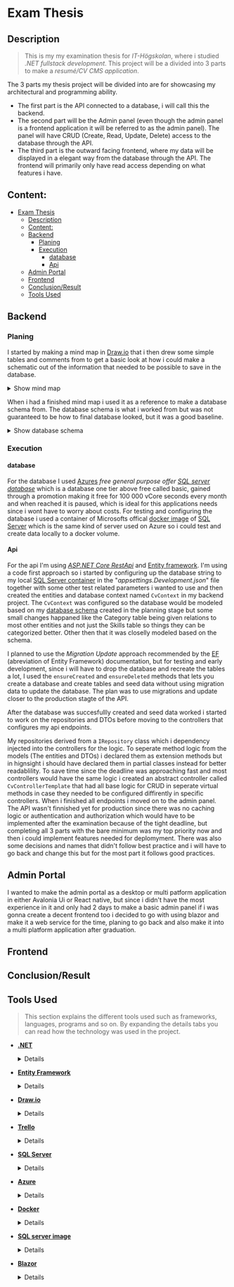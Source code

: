 [comment]: # (All links are placed at the end of this document)

# Exam Thesis
## Description

>This is my my examination thesis for *IT-Högskolan*, where i studied *.NET fullstack development*. This project will be a divided into 3 parts to make a *resumé/CV CMS application*. 

The 3 parts my thesis project will be divided into are for showcasing my architectural and programming ability.
* The first part is the API connected to a database, i will call this the backend. 
* The second part will be the Admin panel (even though the admin panel is a frontend application it will be referred to as the admin panel). The panel will have CRUD (Create, Read, Update, Delete) access to the database through the API. 
* The third part is the outward facing frontend, where my data will be displayed in a elegant way from the database through the API. The frontend will primarily only have read access depending on what features i have.

## Content:
- [Exam Thesis](#exam-thesis)
  - [Description](#description)
  - [Content:](#content)
  - [Backend](#backend)
    - [Planing](#planing)
    - [Execution](#execution)
      - [database](#database)
      - [Api](#api)
  - [Admin Portal](#admin-portal)
  - [Frontend](#frontend)
  - [Conclusion/Result](#conclusionresult)
  - [Tools Used](#tools-used)
## Backend
  ### Planing

  I started by making a mind map in [Draw.io](#tools-used) that i then drew some simple tables and comments from to get a basic look at how i could make a schematic out of the information that needed to be possible to save in the database.

  <details>
  <summary>Show mind map</summary>

  ![Image of database mind map](./README_Pictures/Database/PlanningDatabaseContent.png)
  
  </details>

  When i had a finished mind map i used it as a reference to make a database schema from. The database schema is what i worked from but was not guaranteed to be how to final database looked, but it was a good baseline.

  <details>
  <summary>Show database schema</summary>
  
  ![Picture of the database schema](./README_Pictures/Database/DatabaseSchema.png)
  
  </details>

  ### Execution

  #### database 

  For the database I used [Azures](#tools-used) *free general purpose offer [SQL server database](#tools-used)* which is a database one tier above free called basic, gained through a promotion making it free for 100 000 vCore seconds every month and when reached it is paused, which is ideal for this applications needs since i wont have to worry about costs. For testing and configuring the database i used a container of Microsofts offical [docker image](#tools-used) of [SQL Server](#tools-used) which is the same kind of server used on Azure so i could test and create data locally to a docker volume.

  #### Api
For the api I'm using *[ASP.NET Core RestApi](#tools-used)* and [Entity framework][Tools]. I'm using a code first approach so i started by configuring up the database string to my local [SQL Server container][Tools] in the "*appsettings.Development.json*" file together with some other test related parameters i wanted to use and then created the entities and database context named ``CvContext`` in my backend project. The ``CvContext`` was configured so the database would be modeled based on my [database schema](#planing) created in the planning stage but some small changes happaned like the Category table being given relations to most other entities and not just the Skills table so things they can be categorized better. Other then that it was closelly modeled based on the schema. 

I planned to use the *Migration Update* approach recommended by the [EF][Tools] (abreviation of Entity Framework) documentation, but for testing and early development, since i will have to drop the database and recreate the tables a lot, I used the ``ensureCreated`` and ``ensureDeleted`` methods that lets you create a database and create tables and seed data without using migration data to update the database. The plan was to use migrations and update closer to the production stagte of the API.

After the database was succesfullly created and seed data worked i started to work on the repositories and DTOs before moving to the controllers that configures my api endpoints.

My repositories derived from a ``IRepository`` class which i dependency injected into the controllers for the logic. To seperate method logic from the models (The entities and DTOs) i declared them as extension methods but in hignsight i should have declared them in partial classes instead for better readablility. To save time since the deadline was approaching fast and most controllers would have the same logic i created an abstract controller called ``CvControllerTemplate`` that had all base logic for CRUD in seperate virtual methods in case they needed to be configured diffirently in specific controllers. When i finished all endpoints i moved on to the admin panel. The API wasn't finnished yet for production since there was no caching logic or authentication and authorization which would have to be implemented after the examination because of the tight deadline, but completing all 3 parts with the bare minimum was my top priority now and then i could implement features needed for deplomyment. There was also some decisions and names that didn't follow best practice and i will have to go back and change this but for the most part it follows good practices.

## Admin Portal
I wanted to make the admin portal as a desktop or multi patform application in either Avalonia Ui or React native, but since i didn't have the most experience in it and only had 2 days to make a basic admin panel if i was gonna create a decent frontend too i decided to go with using blazor and make it a web service for the time, planing to go back and also make it into a multi platform application after graduation.
## Frontend
## Conclusion/Result
## Tools Used

>This section explains the different tools used such as frameworks, languages, programs and so on. By expanding the details tabs you can read how the technology was used in the project.

- **[.NET][.NET]** <details>Asp.net core with C# is the framework and programming language I'm using for configuring my database (with the help of [Entity Frameork][EF]) and to create the backend API to transfer data </details>
- **[Entity Framework][EF]**<details>Entity Framework is a framework that let's the user configure their database through .NET code, in this case C# code. In this project the database tables and data is also managed and created code first with Entity framework.</details>
- **[Draw.io][Draw.io]** <details>Draw.io is a free and open source flowchart/diagram editing website and program that I used for mapping and planning different processes such as database logic and general brainstorming. What makes it so good other then being free is the fact it let's users save flowcharts directly to their online repositories if they want to (and many other cloud services or locally). It's also possible to export the charts you make in many different format such as PNG, PDF, HTML and so on which makes it very flexible.</details>
- **[Trello][trello]**
  <details>Trello is a Kanban board I use for planing my project and next steps, I have decided to divide it into 4 sections, "Backlog","In Progress", "Testing" and "Done". Backlog is what is to be done, "In progress" is processes started, "Testing" is where i think something is done but further testing is needed and "Done" is where cards that are done will be placed. Bugs and problems can still occur in the "done" section but they should at least have been thoroughly tested first. Below is a early picture of my trello board. 
  
  ![Picture of trello board divided into 4 sections in the following order from left to right: "Backlog","In Progress", "Testing" and "Done"](./README_Pictures/TrelloLayout.png)</details>
- **[SQL Server][SQLServer]**<details>SQL Server is a SQL server provided by microsoft.</details>
- **[Azure]**<details>Azure is a cloud provider whom i have my [SQL server][SQLServer] at and some other services in this project</details>
- **[Docker]**<details>Docker works like a lightweigh and portable virtual machine but for application instances.</details>
- **[SQL server image][SQLImage]**<details>The sql server let's you create a container of the SQL server. I used this for testing my database so that no breaknig changes would affect my Azure database since it's easy to kill and create a new container from scrtatch if needed.</details>
- **[Blazor]**<details>Blazor is a .net web framework that is component basesd like react and it let's you use C# code instead of javascript. The C# code is then compiled into JS so it can work on the web.</details>

  [comment]: # (This section is for storing links for easy reuse)

  [draw.io]: https://www.google.com/url?sa=t&source=web&rct=j&opi=89978449&url=https://app.diagrams.net/&ved=2ahUKEwiZ7d7R0tqFAxVGIxAIHW1KBqwQFnoECAcQAQ&usg=AOvVaw28S23h4_WI8toant9FYDpi

  [trello]: https://trello.com

  [.NET]:https://dotnet.microsoft.com/en-us/apps/aspnet

  [EF]: https://learn.microsoft.com/en-us/aspnet/entity-framework

  [Azure]: https://azure.microsoft.com/sv-se/

  [SQLServer]: https://learn.microsoft.com/en-us/sql/sql-server/what-is-sql-server?view=sql-server-ver16

  [Docker]: https://www.docker.com/

  [SqlImage]: https://hub.docker.com/_/microsoft-mssql-server/

  [Tools]: #tools-used

  [Blazor]: https://dotnet.microsoft.com/en-us/apps/aspnet/web-apps/blazor
